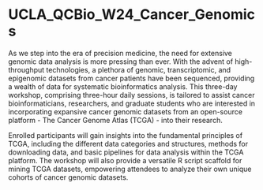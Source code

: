 # UCLA_QCBio_W24_Cancer_Genomics

As we step into the era of precision medicine, the need for extensive genomic data analysis is more pressing than ever. With the advent of high-throughput technologies, a plethora of genomic, transcriptomic, and epigenomic datasets from cancer patients have been sequenced, providing a wealth of data for systematic bioinformatics analysis. This three-day workshop, comprising three-hour daily sessions, is tailored to assist cancer bioinformaticians, researchers, and graduate students who are interested in incorporating expansive cancer genomic datasets from an open-source platform - The Cancer Genome Atlas (TCGA) - into their research. 

Enrolled participants will gain insights into the fundamental principles of TCGA, including the different data categories and structures, methods for downloading data, and basic pipelines for data analysis within the TCGA platform. The workshop will also provide a versatile R script scaffold for mining TCGA datasets, empowering attendees to analyze their own unique cohorts of cancer genomic datasets.
